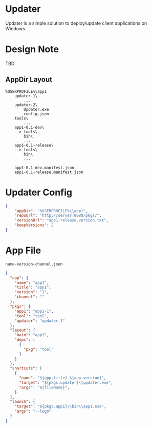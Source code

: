 # Updater

Updater is a simple solution to deploy/update client applications on Windows. 

# Design Note

TBD

## AppDir Layout

```
%USERPROFILE%\app1
    updater-1\
        ...
    updater-2\
        Updater.exe
        config.json    
    tools\
        ...
    app1-0.1-dev\
    --> tools\ 
        bin\
        ...
    app1-0.1-release\
    --> tools\ 
        bin\
        ...

    app1-0.1-dev.manifest.json
    app1-0.1-release.manifest.json
```

# Updater Config

```json
{
    "appDir": "%USERPROFILE%\\app1",
    "repoUrl": "http://server:8080/pkgs/",
    "versionUrl": "app1-release.version.txt",
    "keepVersions": 2 
}
```

# App File

```
name-version-channel.json
```

```json
{
  "app": {
    "name": "app1",
    "title": "app1",
    "version": "1",
    "channel": ""
  },
  "pkgs": {
    "app1": "app1-1",
    "tool": "tool",
    "updater": "updater-1"
  },
  "layout": {
    "main": "app1",
    "deps": [
      {
        "pkg": "tool"
      }
    ]
  },
  "shortcuts": [
    {
      "name": "${app.title}-${app.version}",
      "target": "${pkgs.updater}\\updater.exe",
      "args": "${fileName}",
    }
  ],
  "launch": {
    "target": "${pkgs.app1}\\bin\\app1.exe",
    "args": "--logo"
  }
}
```

